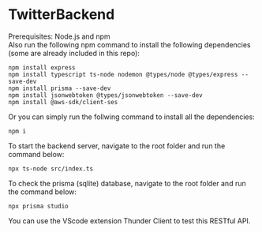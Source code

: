# TwitterBackend  
Prerequisites: Node.js and npm  
Also run the following npm command to install the following dependencies (some are already included in this repo):  
```
npm install express
npm install typescript ts-node nodemon @types/node @types/express --save-dev
npm install prisma --save-dev
npm install jsonwebtoken @types/jsonwebtoken --save-dev
npm install @aws-sdk/client-ses
```  
Or you can simply run the follwing command to install all the dependencies:  
```
npm i
```  
To start the backend server, navigate to the root folder and run the command below:  
```
npx ts-node src/index.ts
```  
To check the prisma (sqlite) database, navigate to the root folder and run the command below:  
```
npx prisma studio
```  
You can use the VScode extension Thunder Client to test this RESTful API.
